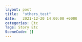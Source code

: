 ```yaml
---
layout: post
title:  "others_test"
date:   2021-12-20 14:00:00 +0000
categories: Etc
Tags: Story Etc
SceneCode: []
---
```

